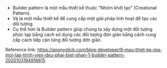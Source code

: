 - Builder pattern là một mẫu thiết kế thuộc "Nhóm khởi tạo" (Creational Pattern). 
- Và là một mẫu thiết kế để cung cấp một giải pháp linh hoạt để tạo các đối tượng. 
- Cụ thể hơn là Builder pattern giúp chúng ta xây dựng một đối tượng phức tạp bằng cách sử dụng các đối tượng đơn giản bằng cách cung cấp cách tiếp cận từng đối tượng đơn giản.

Reference link: https://anonystick.com/blog-developer/9-mau-thiet-ke-ma-moi-lap-trinh-vien-deu-phai-biet-phan-1-builder-pattern-2020103194916615
